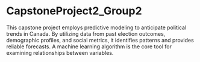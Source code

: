 # CapstoneProject2_Group2

This capstone project employs predictive modeling to anticipate political trends in Canada. By utilizing data from past election outcomes, demographic profiles, and social metrics, it identifies patterns and provides reliable forecasts. A machine learning algorithm is the core tool for examining relationships between variables.
